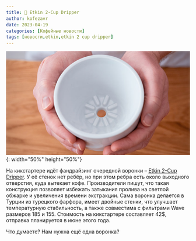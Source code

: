 ```yaml
---
title: 📰 Etkin 2-Cup Dripper
author: kofezavr
date: 2023-04-19
categories: [Кофейные новости]
tags: [новости,etkin,etkin 2 cup dripper]
--- 
```

![Etkin 2-Cup Dripper](/assets/img/posts/23/04/etkin-2-cup-dripper.jpg){: width="50%" height="50%"}

На кикстартере идёт фандрайзинг очередной воронки – [Etkin 2-Cup Dripper](https://www.kickstarter.com/projects/etkin/etkin-2-cup-dripper-faster-flow-sweeter-coffee). У её стенок нет ребёр, но при этом ребра есть около выходного отверстия, куда вытекает кофе. Производители пишут, что такая конструкция позволяет избежать затыкания пролива на светлой обжарке и увеличения времени экстракции. Сама воронка делается в Турции из турецкого фарфора, имеет двойные стенки, что улучшает температурную стабильность, а также совместима с фильтрами Wave размеров 185 и 155. Стоимость на кикстартере составляет 42$, отправка планируется в июне этого года.

Что думаете? Нам нужна ещё одна воронка?